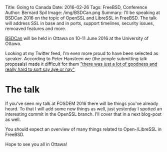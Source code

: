 ﻿Title: Going to Canada
Date: 2016-02-26
Tags: FreeBSD, Conference
Author: Bernard Spil
Image: /img/BSDCan.png
Summary: I'll be speaking at BSDCan 2016 on the topic of OpenSSL and LibreSSL in FreeBSD. The talk will address SSL in base and in ports, support timelines, security issues, remoaved features and more.

[BSDCan](http://www.bsdcan.org/2016/) will be held in Ottawa on 10-11 June 2016 at the University of Ottawa. 

Looking at my Twitter feed, I'm even more proud to have been selected as speaker. According to Peter Hansteen we (the people submitting talk proposals) made it difficult for them ["there was just a lot of goodness and really hard to sort say aye or nay"](https://twitter.com/pitrh/status/703013299265400833)

# The talk

If you've seen my talk at FOSDEM 2016 there will be things you've already heard. To that I will add some new things as well, just yesterday I spotted an interesting commit in the OpenSSL branch. I'll cover that in a next blog-post as well.

You should expect an overview of many things related to Open-/LibreSSL in FreeBSD.

Hope to see you all in Ottawa!
